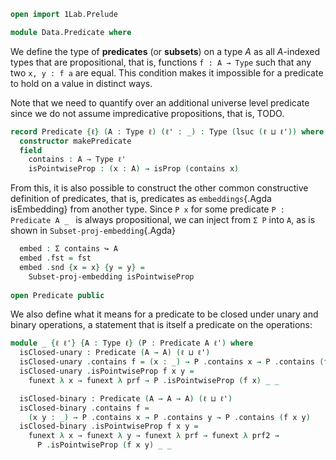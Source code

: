 ```agda
open import 1Lab.Prelude

module Data.Predicate where
```

We define the type of __predicates__ (or __subsets__) on a type $A$ as
all $A$-indexed types that are propositional, that is, functions
`f : A → Type` such that any two `x, y : f a` are equal. This condition
makes it impossible for a predicate to hold on a value in distinct ways.

Note that we need to quantify over an additional universe level predicate
since we do not assume impredicative propositions, that is, TODO.

```agda
record Predicate {ℓ} (A : Type ℓ) (ℓ' : _) : Type (lsuc (ℓ ⊔ ℓ')) where
  constructor makePredicate
  field
    contains : A → Type ℓ'
    isPointwiseProp : (x : A) → isProp (contains x)
```

From this, it is also possible to construct the other common
constructive definition of predicates, that is, predicates as
`embeddings`{.Agda isEmbedding} from another type. Since `P x` for some
predicate `P : Predicate A _ ` is always propositional, we can inject
from `Σ P` into `A`, as is shown in `Subset-proj-embedding`{.Agda}

```agda
  embed : Σ contains ↪ A
  embed .fst = fst
  embed .snd {x = x} {y = y} =
    Subset-proj-embedding isPointwiseProp
    
open Predicate public
```

We also define what it means for a predicate to be closed under unary
and binary operations, a statement that is itself a predicate on the
operations:

```agda
module _ {ℓ ℓ'} {A : Type ℓ} (P : Predicate A ℓ') where
  isClosed-unary : Predicate (A → A) (ℓ ⊔ ℓ')
  isClosed-unary .contains f = (x : _) → P .contains x → P .contains (f x) 
  isClosed-unary .isPointwiseProp f x y =
    funext λ x → funext λ prf → P .isPointwiseProp (f x) _ _

  isClosed-binary : Predicate (A → A → A) (ℓ ⊔ ℓ')
  isClosed-binary .contains f =
    (x y : _) → P .contains x → P .contains y → P .contains (f x y)
  isClosed-binary .isPointwiseProp f x y =
    funext λ x → funext λ y → funext λ prf → funext λ prf2 →
      P .isPointwiseProp (f x y) _ _


